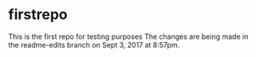 # firstrepo
This is the first repo for testing purposes
The changes are being made in the readme-edits branch on Sept 3, 2017 at 8:57pm.
